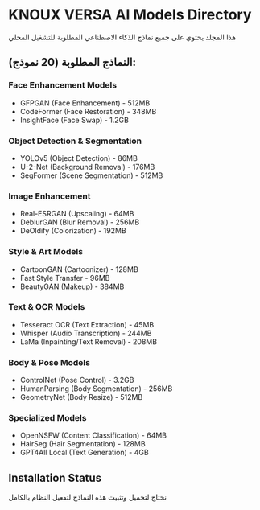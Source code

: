# KNOUX VERSA AI Models Directory

هذا المجلد يحتوي على جميع نماذج الذكاء الاصطناعي المطلوبة للتشغيل المحلي

## النماذج المطلوبة (20 نموذج):

### Face Enhancement Models
- GFPGAN (Face Enhancement) - 512MB
- CodeFormer (Face Restoration) - 348MB
- InsightFace (Face Swap) - 1.2GB

### Object Detection & Segmentation
- YOLOv5 (Object Detection) - 86MB
- U-2-Net (Background Removal) - 176MB
- SegFormer (Scene Segmentation) - 512MB

### Image Enhancement
- Real-ESRGAN (Upscaling) - 64MB
- DeblurGAN (Blur Removal) - 256MB
- DeOldify (Colorization) - 192MB

### Style & Art Models
- CartoonGAN (Cartoonizer) - 128MB
- Fast Style Transfer - 96MB
- BeautyGAN (Makeup) - 384MB

### Text & OCR Models
- Tesseract OCR (Text Extraction) - 45MB
- Whisper (Audio Transcription) - 244MB
- LaMa (Inpainting/Text Removal) - 208MB

### Body & Pose Models
- ControlNet (Pose Control) - 3.2GB
- HumanParsing (Body Segmentation) - 256MB
- GeometryNet (Body Resize) - 512MB

### Specialized Models
- OpenNSFW (Content Classification) - 64MB
- HairSeg (Hair Segmentation) - 128MB
- GPT4All Local (Text Generation) - 4GB

## Installation Status
نحتاج لتحميل وتثبيت هذه النماذج لتفعيل النظام بالكامل